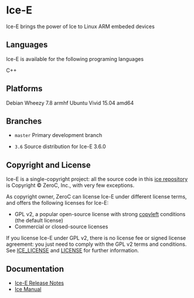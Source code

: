 # Ice-E

Ice-E brings the power of Ice to Linux ARM embeded devices

## Languages

Ice-E is available for the following programing languages

C++

## Platforms

Debian Wheezy 7.8 armhf
Ubuntu Vivid 15.04 amd64

## Branches

- `master`
  Primary development branch

- `3.6`
  Source distribution for Ice-E 3.6.0


## Copyright and License

Ice-E is a single-copyright project: all the source code in this [ice repository](https://github.com/zeroc-ice/icee) is Copyright &copy; ZeroC, Inc., with very few exceptions.

As copyright owner, ZeroC can license Ice-E under different license terms, and offers the following licenses for Ice-E:
- GPL v2, a popular open-source license with strong [copyleft](http://en.wikipedia.org/wiki/Copyleft) conditions (the default license)
- Commercial or closed-source licenses

If you license Ice-E under GPL v2, there is no license fee or signed license agreement: you just need to comply with the GPL v2 terms and conditions. See [ICE_LICENSE](./ICE_LICENSE) and [LICENSE](./LICENSE) for further information.

## Documentation

- [Ice-E Release Notes](https://doc.zeroc.com/display/Rel/Ice-E+3.6.0+Release+Notes)
- [Ice Manual](https://doc.zeroc.com/display/Ice36/Home)